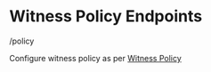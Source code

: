 # Witness Policy Endpoints

/policy

Configure witness policy as per [Witness Policy](witnesspolicy.html#witness-policy)
